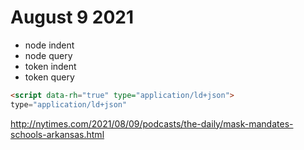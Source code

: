 # August 9 2021

- node indent
- node query
- token indent
- token query

~~~html
<script data-rh="true" type="application/ld+json">
type="application/ld+json"
~~~

http://nytimes.com/2021/08/09/podcasts/the-daily/mask-mandates-schools-arkansas.html
